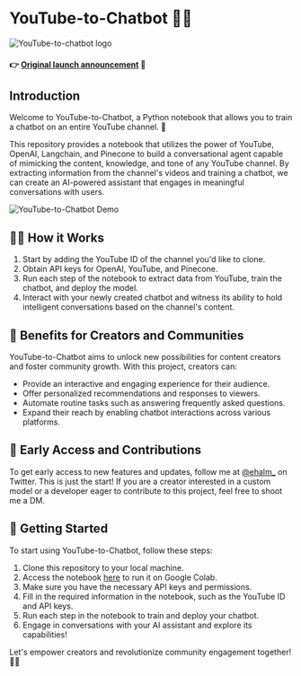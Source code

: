 # YouTube-to-Chatbot 🤖🎥

![YouTube-to-chatbot logo](https://github.com/emmethalm/youtube-to-chatbot/assets/69861956/898523a0-ce60-41b3-8ed5-7bf47aa7771b)

#### 👉 [Original launch announcement](https://twitter.com/ehalm_/status/1660914850107883520?s=20) 🚀

## Introduction

Welcome to YouTube-to-Chatbot, a Python notebook that allows you to train a chatbot on an entire YouTube channel. 🌟

This repository provides a notebook that utilizes the power of YouTube, OpenAI, Langchain, and Pinecone to build a conversational agent capable of mimicking the content, knowledge, and tone of any YouTube channel. By extracting information from the channel's videos and training a chatbot, we can create an AI-powered assistant that engages in meaningful conversations with users.

![YouTube-to-Chatbot Demo](https://github.com/emmethalm/youtube-to-chatbot/blob/main/images/demo.gif)

## 🧑‍🏫 How it Works

1. Start by adding the YouTube ID of the channel you'd like to clone.
2. Obtain API keys for OpenAI, YouTube, and Pinecone.
3. Run each step of the notebook to extract data from YouTube, train the chatbot, and deploy the model.
4. Interact with your newly created chatbot and witness its ability to hold intelligent conversations based on the channel's content.

## 💬 Benefits for Creators and Communities

YouTube-to-Chatbot aims to unlock new possibilities for content creators and foster community growth. With this project, creators can:

- Provide an interactive and engaging experience for their audience.
- Offer personalized recommendations and responses to viewers.
- Automate routine tasks such as answering frequently asked questions.
- Expand their reach by enabling chatbot interactions across various platforms.

## 🎯 Early Access and Contributions

To get early access to new features and updates, follow me at [@ehalm_](https://twitter.com/ehalm_) on Twitter. This is just the start! If you are a creator interested in a custom model or a developer eager to contribute to this project, feel free to shoot me a DM.

## 🏁 Getting Started

To start using YouTube-to-Chatbot, follow these steps:

1. Clone this repository to your local machine.
2. Access the notebook [here](https://colab.research.google.com/github/emmethalm/youtube-to-chatbot/blob/main/YouTube_to_chatbot_notebook.ipynb) to run it on Google Colab.
3. Make sure you have the necessary API keys and permissions.
4. Fill in the required information in the notebook, such as the YouTube ID and API keys.
5. Run each step in the notebook to train and deploy your chatbot.
6. Engage in conversations with your AI assistant and explore its capabilities!

Let's empower creators and revolutionize community engagement together! 🚀✨
